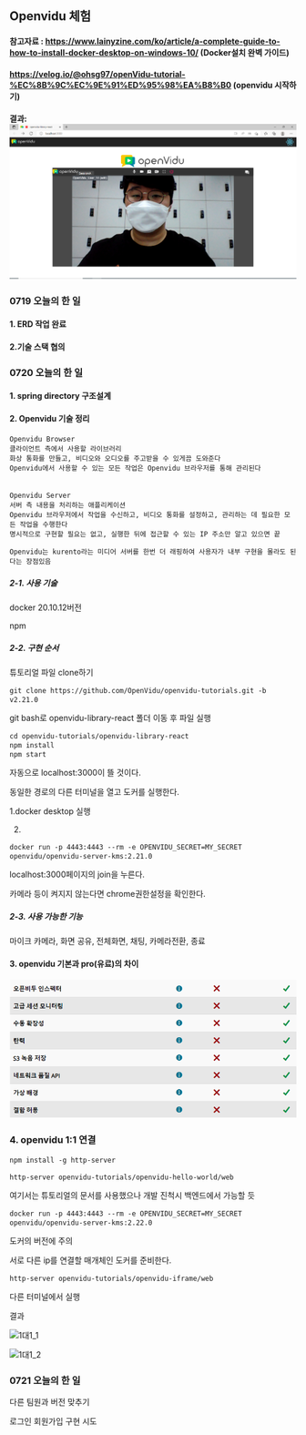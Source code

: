 ## Openvidu 체험

#### 참고자료 : https://www.lainyzine.com/ko/article/a-complete-guide-to-how-to-install-docker-desktop-on-windows-10/ (Docker설치 완벽 가이드)

#### https://velog.io/@ohsg97/openVidu-tutorial-%EC%8B%9C%EC%9E%91%ED%95%98%EA%B8%B0 (openvidu 시작하기)



#### 결과: ![openvidu_start](images/openvidu_start.PNG)





### 0719 오늘의 한 일

#### 1. ERD 작업 완료

#### 2.기술 스택 협의



### 0720 오늘의 한 일

#### 1. spring directory 구조설계

#### 2. Openvidu 기술 정리

```
Openvidu Browser
클라이언트 측에서 사용할 라이브러리
화상 통화를 만들고, 비디오와 오디오를 주고받을 수 있게끔 도와준다
Openvidu에서 사용할 수 있는 모든 작업은 Openvidu 브라우저를 통해 관리된다


Openvidu Server
서버 측 내용을 처리하는 애플리케이션
Openvidu 브라우저에서 작업을 수신하고, 비디오 통화를 설정하고, 관리하는 데 필요한 모든 작업을 수행한다
명시적으로 구현할 필요는 없고, 실행한 뒤에 접근할 수 있는 IP 주소만 알고 있으면 끝
```

 ```
 Openvidu는 kurento라는 미디어 서버를 한번 더 래핑하여 사용자가 내부 구현을 몰라도 된다는 장점있음
 ```

##### 2-1. 사용 기술

docker 20.10.12버전

npm

##### 2-2. 구현 순서

튜토리얼 파일 clone하기

```
git clone https://github.com/OpenVidu/openvidu-tutorials.git -b v2.21.0
```

git bash로 openvidu-library-react 폴더 이동 후 파일 실행

```
cd openvidu-tutorials/openvidu-library-react
npm install
npm start
```

자동으로 localhost:3000이 뜰 것이다.



동일한 경로의 다른 터미널을 열고 도커를 실행한다.

1.docker desktop 실행

2.

```
docker run -p 4443:4443 --rm -e OPENVIDU_SECRET=MY_SECRET openvidu/openvidu-server-kms:2.21.0
```



localhost:3000페이지의 join을 누른다.

카메라 등이 켜지지 않는다면 chrome권한설정을 확인한다.



##### 2-3. 사용 가능한 기능

마이크 카메라, 화면 공유, 전체화면, 채팅, 카메라전환, 종료



#### 3. openvidu 기본과 pro(유료)의 차이

![openvidu_pro와기본차이](images/openvidu_pro와기본차이.PNG)



### 4. openvidu 1:1 연결

```
npm install -g http-server
```

```
http-server openvidu-tutorials/openvidu-hello-world/web
```

여기서는 튜토리얼의 문서를 사용했으나 개발 진척시 백엔드에서 가능할 듯



```
docker run -p 4443:4443 --rm -e OPENVIDU_SECRET=MY_SECRET openvidu/openvidu-server-kms:2.22.0
```

도커의 버전에 주의

서로 다른 ip를 연결할 매개체인 도커를 준비한다.



```
http-server openvidu-tutorials/openvidu-iframe/web
```

다른 터미널에서 실행



결과

![1대1_1](images/1대1_1.PNG)

![1대1_2](images/1대1_2.PNG)

### 0721 오늘의 한 일

다른 팀원과 버전 맞추기

로그인 회원가입 구현 시도
